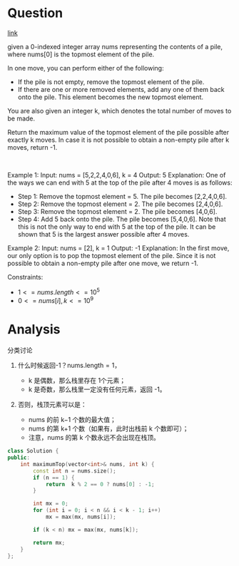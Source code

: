 # Question
[link](https://leetcode-cn.com/problems/maximize-the-topmost-element-after-k-moves/)

given a 0-indexed integer array nums representing the contents of a pile, where nums[0] is the topmost element of the pile.

In one move, you can perform either of the following:

- If the pile is not empty, remove the topmost element of the pile.
- If there are one or more removed elements, add any one of them back onto the pile. This element becomes the new topmost element.

You are also given an integer k, which denotes the total number of moves to be made.

Return the maximum value of the topmost element of the pile possible after exactly k moves. In case it is not possible to obtain a non-empty pile after k moves, return -1.

 

Example 1:
Input: nums = [5,2,2,4,0,6], k = 4
Output: 5
Explanation:
One of the ways we can end with 5 at the top of the pile after 4 moves is as follows:
- Step 1: Remove the topmost element = 5. The pile becomes [2,2,4,0,6].
- Step 2: Remove the topmost element = 2. The pile becomes [2,4,0,6].
- Step 3: Remove the topmost element = 2. The pile becomes [4,0,6].
- Step 4: Add 5 back onto the pile. The pile becomes [5,4,0,6].
Note that this is not the only way to end with 5 at the top of the pile. It can be shown that 5 is the largest answer possible after 4 moves.

Example 2:
Input: nums = [2], k = 1
Output: -1
Explanation: 
In the first move, our only option is to pop the topmost element of the pile.
Since it is not possible to obtain a non-empty pile after one move, we return -1.
 

Constraints:
- $1 <= nums.length <= 10^5$
- $0 <= nums[i], k <= 10^9$

# Analysis
分类讨论
1. 什么时候返回-1？$\text{nums.length} = 1$，
	-  k 是偶数，那么栈里存在 1个元素；
	-  k 是奇数，那么栈里一定没有任何元素，返回 -1。

2. 否则，栈顶元素可以是：
	- $\text{nums}$ 的前 k−1 个数的最大值；
	- $\text{nums}$ 的第 k+1 个数（如果有，此时出栈前 k 个数即可）；
	- 注意，$\text{nums}$ 的第 k 个数永远不会出现在栈顶。

```cpp
class Solution {
public:
    int maximumTop(vector<int>& nums, int k) {
        const int n = nums.size();
        if (n == 1) {
            return  k % 2 == 0 ? nums[0] : -1;
        }

        int mx = 0;
        for (int i = 0; i < n && i < k - 1; i++)
            mx = max(mx, nums[i]);

        if (k < n) mx = max(mx, nums[k]);

        return mx;
    }
};
```